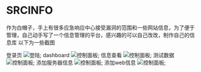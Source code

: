 # SRCINFO
作为白帽子，手上有很多应急响应中心接受漏洞的范围和一些网站信息，为了便于管理，自己动手写了一个信息管理的平台，感兴趣的可以自己改改，制作自己的信息库
以下为一些截图

登录页
![登陆](https://github.com/FallenGavin/SRCINFO/blob/master/screenshot/login.JPG);
dashboard
![控制面板](https://github.com/FallenGavin/SRCINFO/blob/master/screenshot/dashboard.JPG);
信息查看
![控制面板](https://github.com/FallenGavin/SRCINFO/blob/master/screenshot/webinfo.JPG );
测试数据
![控制面板](https://github.com/FallenGavin/SRCINFO/blob/master/screenshot/test_data.JPG );
添加服务器信息
![控制面板](https://github.com/FallenGavin/SRCINFO/blob/master/screenshot/add_server_info.JPG );
添加web信息
![控制面板](https://github.com/FallenGavin/SRCINFO/blob/master/screenshot/add_web_info.JPG );



